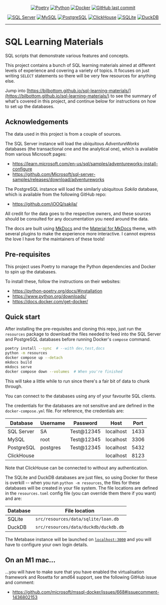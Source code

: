 <div align="center">

[![Poetry](https://img.shields.io/endpoint?url=https://python-poetry.org/badge/v0.json)](https://python-poetry.org/)
[![Python](https://img.shields.io/badge/Python-3.11-blue.svg)](https://www.python.org/downloads/release/python-3110/)
[![Docker](https://img.shields.io/badge/Docker-24.0.5-blue.svg)](https://www.docker.com/)
[![GitHub last commit](https://img.shields.io/github/last-commit/Bilbottom/sql-learning-materials)](https://shields.io/badges/git-hub-last-commit-by-committer)

[![SQL Server](https://img.shields.io/badge/SQL%20Server-2022-teal.svg)](https://www.microsoft.com/en-gb/sql-server/sql-server-downloads)
[![MySQL](https://img.shields.io/badge/MySQL-8.4-teal.svg)](https://dev.mysql.com/downloads/mysql/)
[![PostgreSQL](https://img.shields.io/badge/PostgreSQL-16.2-teal.svg)](https://www.postgresql.org/download/)
[![ClickHouse](https://img.shields.io/badge/ClickHouse-24.8-teal.svg)](https://clickhouse.com/docs/en/install)
[![SQLite](https://img.shields.io/badge/SQLite-3.45-teal.svg)](https://www.sqlite.org/index.html)
[![DuckDB](https://img.shields.io/badge/DuckDB-1.0-teal.svg)](https://duckdb.org/)

</div>

---

# SQL Learning Materials

SQL scripts that demonstrate various features and concepts.

This project contains a bunch of SQL learning materials aimed at different levels of experience and covering a variety of topics. It focuses on just writing `SELECT` statements so there will be very few resources for anything else.

Jump into [https://bilbottom.github.io/sql-learning-materials/](https://bilbottom.github.io/sql-learning-materials/) to see the summary of what's covered in this project, and continue below for instructions on how to set up the databases.

## Acknowledgements

The data used in this project is from a couple of sources.

The SQL Server instance will load the ubiquitous _AdventureWorks_ databases (the transactional one and the analytical one), which is available from various Microsoft pages:

- https://learn.microsoft.com/en-us/sql/samples/adventureworks-install-configure
- https://github.com/Microsoft/sql-server-samples/releases/download/adventureworks

The PostgreSQL instance will load the similarly ubiquitous _Sakila_ database, which is available from the following GitHub repo:

- https://github.com/jOOQ/sakila/

All credit for the data goes to the respective owners, and these sources should be consulted for any documentation you need around the data.

The docs are built using [MkDocs](https://www.mkdocs.org/) and the [Material for MkDocs](https://squidfunk.github.io/mkdocs-material/) theme, with several plugins to make the experience more interactive. I cannot express the love I have for the maintainers of these tools!

## Pre-requisites

This project uses Poetry to manage the Python dependencies and Docker to spin up the databases.

To install these, follow the instructions on their websites:

- https://python-poetry.org/docs/#installation
- https://www.python.org/downloads/
- https://docs.docker.com/get-docker/

## Quick start

After installing the pre-requisites and cloning this repo, just run the `resources` package to download the files needed to feed into the SQL Server and PostgreSQL databases before running Docker's `compose` command.

```bash
poetry install --sync  # --with dev,test,docs
python -m resources
docker compose up --detach
mkdocs build
mkdocs serve
docker compose down --volumes  # When you're finished
```

This will take a little while to run since there's a fair bit of data to chunk through.

You can connect to the databases using any of your favourite SQL clients.

The credentials for the databases are not sensitive and are defined in the `docker-compose.yml` file. For reference, the credentials are:

| Database   | Username | Password   | Host      | Port |
| ---------- | -------- | ---------- | --------- | ---- |
| SQL Server | SA       | Test@12345 | localhost | 1433 |
| MySQL      | root     | Test@12345 | localhost | 3306 |
| PostgreSQL | postgres | Test@12345 | localhost | 5432 |
| ClickHouse |          |            | localhost | 8123 |

Note that ClickHouse can be connected to without any authentication.

The SQLite and DuckDB databases are just files, so using Docker for these is overkill -- when you run `python -m resources`, the files for these databases will be created in your file system. The file locations are defined in the `resources.toml` config file (you can override them there if you want) and are:

| Database | File location                         |
| -------- | ------------------------------------- |
| SQLite   | `src/resources/data/sqlite/loan.db`   |
| DuckDB   | `src/resources/data/duckdb/duckdb.db` |

The Metabase instance will be launched on [`localhost:3000`](http://localhost:3000) and you will have to configure your own login details.

## On an M1 mac...

...you will have to make sure that you have enabled the virtualisation framework and Rosetta for amd64 support, see the following GitHub issue and comment:

- https://github.com/microsoft/mssql-docker/issues/668#issuecomment-1436802153
